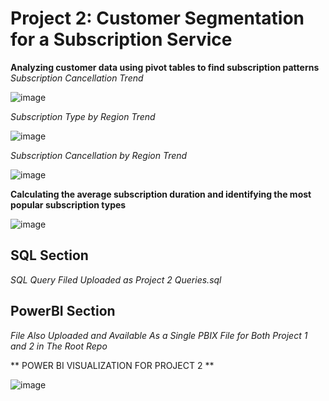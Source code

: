 # Project 2: Customer Segmentation for a Subscription Service

**Analyzing customer data using pivot tables to find subscription patterns**
    *Subscription Cancellation Trend*
    
![image](https://github.com/user-attachments/assets/abdfecda-b7ed-45fc-93b6-181f5cb132ae)


  *Subscription Type by Region Trend*
  
 ![image](https://github.com/user-attachments/assets/20ecb5e6-adc5-4e80-a694-1bbd72c4dc10)


  *Subscription Cancellation by Region Trend*

  ![image](https://github.com/user-attachments/assets/1bd2ff3b-6f2b-4521-9c80-cd27f867016b)



**Calculating the average subscription duration and identifying the most popular
subscription types**

![image](https://github.com/user-attachments/assets/08031122-d66f-428d-a241-d0bee9ebae11)

## SQL Section  
*SQL Query Filed Uploaded as Project 2 Queries.sql*

## PowerBI Section
*File Also Uploaded and Available As a Single PBIX File for Both Project 1 and 2 in The Root Repo*

** POWER BI VISUALIZATION FOR PROJECT 2 **

![image](https://github.com/user-attachments/assets/368346e3-77ed-4669-bb62-ec12045a0c86)





